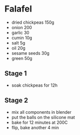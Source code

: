 # Falafel
* dried chickpeas 150g
* onion 200
* garlic 30
* cumin 10g
* salt 5g
* oil 20g
* sesame seeds 30g
* green 50g

## Stage 1
* soak chickpeas for 12h

## Stage 2
* mix all components in blender
* put the balls on the silicone mat
* bake for 12 minutes at 200C
* flip, bake another 4 min
